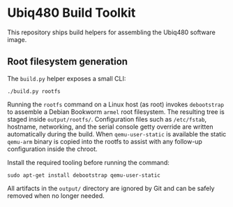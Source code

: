 # Ubiq480 Build Toolkit

This repository ships build helpers for assembling the Ubiq480 software image.

## Root filesystem generation

The `build.py` helper exposes a small CLI:

```
./build.py rootfs
```

Running the `rootfs` command on a Linux host (as root) invokes `debootstrap`
to assemble a Debian Bookworm `armel` root filesystem.  The resulting tree is
staged inside `output/rootfs/`.  Configuration files such as `/etc/fstab`,
hostname, networking, and the serial console getty override are written
automatically during the build.  When `qemu-user-static` is available the
static `qemu-arm` binary is copied into the rootfs to assist with any follow-up
configuration inside the chroot.

Install the required tooling before running the command:

```
sudo apt-get install debootstrap qemu-user-static
```

All artifacts in the `output/` directory are ignored by Git and can be safely
removed when no longer needed.
